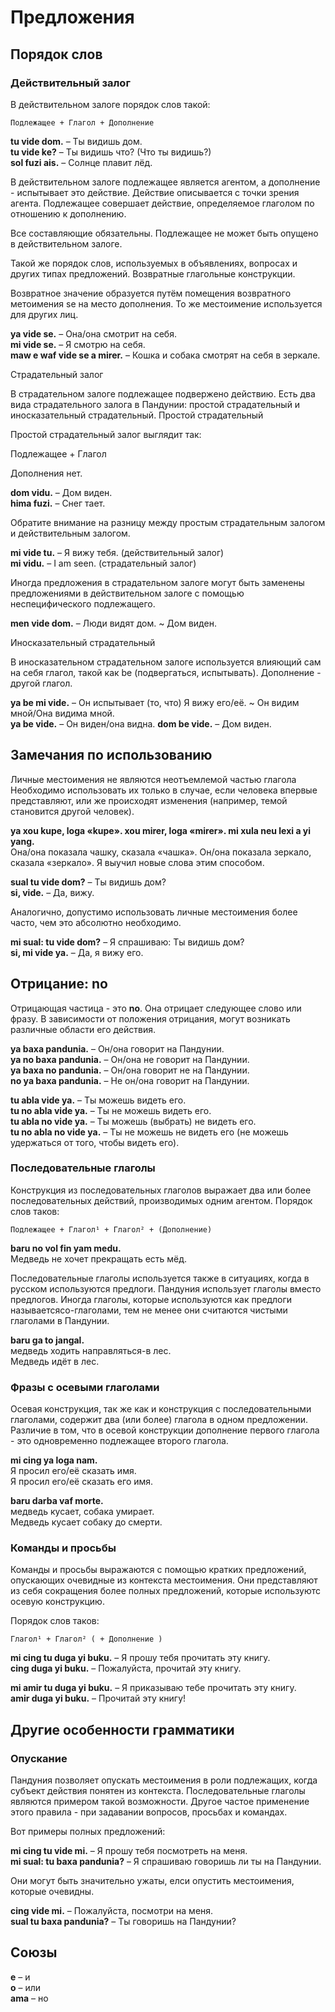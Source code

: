 # Предложения

## Порядок слов

### Действительный залог

В действительном залоге порядок слов такой:

    Подлежащее + Глагол + Дополнение

**tu vide dom.**
– Ты видишь дом.  
**tu vide ke?**
– Ты видишь что? (Что ты видишь?)  
**sol fuzi ais.**
– Солнце плавит лёд.

В действительном залоге подлежащее является агентом, а дополнение - испытывает это действие.
Действие описывается с точки зрения агента.
Подлежащее совершает действие, определяемое глаголом по отношению к дополнению.

Все составляющие обязательны. Подлежащее не может быть опущено в действительном залоге.

Такой же порядок слов, используемых в объявлениях, вопросах и других типах предложений.
Возвратные глагольные конструкции.

Возвратное значение образуется путём помещения возвратного метоимения se на место дополнения.
То же местоимение используется для других лиц.

**ya vide se.**
– Она/она смотрит на себя.  
**mi vide se.**
– Я смотрю на себя.  
**maw e waf vide se a mirer.**
– Кошка и собака смотрят на себя в зеркале.

Страдательный залог

В страдательном залоге подлежащее подвержено действию.
Есть два вида страдательного залога в Пандунии: простой страдательный и иносказательный страдательный.
Простой страдательный

Простой страдательный залог выглядит так:

Подлежащее + Глагол

Дополнения нет.

**dom vidu.**
– Дом виден.  
**hima fuzi.**
– Снег тает.

Обратите внимание на разницу между простым страдательным залогом и действительным залогом.

**mi vide tu.**
– Я вижу тебя. (действительный залог)  
**mi vidu.**
– I am seen. (страдательный залог)

Иногда предложения в страдательном залоге могут быть заменены предложениями в действительном залоге с помощью неспецифического подлежащего.

**men vide dom.**
– Люди видят дом. ~ Дом виден.

Иносказательный страдательный

В иносказательном страдательном залоге используется влияющий сам на себя глагол, такой как be (подвергаться, испытывать).
Дополнение - другой глагол.

**ya be mi vide.**
– Он испытывает (то, что) Я вижу его/её. ~ Он видим мной/Она видима мной.  
**ya be vide.**
– Он виден/она видна.
**dom be vide.**
– Дом виден.  

## Замечания по использованию

Личные местоимения не являются неотъемлемой частью глагола
Необходимо использовать их только в случае, если человека впервые представляют, или же происходят изменения (например, темой становится другой человек).

**ya xou kupe, loga «kupe». xou mirer, loga «mirer». mi xula neu lexi a yi yang.**  
Она/она показала чашку, сказала «чашка». Он/она показала зеркало, сказала «зеркало».
Я выучил новые слова этим способом.

**sual tu vide dom?**
– Ты видишь дом?  
**si, vide.** – Да, вижу.

Аналогично, допустимо использовать личные местоимения более часто, чем это абсолютно необходимо.

**mi sual: tu vide dom?**
– Я спрашиваю: Ты видишь дом?  
**si, mi vide ya.** – Да, я вижу его.

## Отрицание: no

Отрицающая частица - это **no**.
Она отрицает следующее слово или фразу.
В зависимости от положения отрицания, могут возникать различные области его действия.

**ya baxa pandunia.**
– Он/она говорит на Пандунии.  
**ya no baxa pandunia.**
– Он/она не говорит на Пандунии.  
**ya baxa no pandunia.**
– Он/она говорит не на Пандунии.  
**no ya baxa pandunia.**
– Не он/она говорит на Пандунии.

**tu abla vide ya.**
– Ты можешь видеть его.  
**tu no abla vide ya.**
– Ты не можешь видеть его.  
**tu abla no vide ya.**
– Ты можешь (выбрать) не видеть его.  
**tu no abla no vide ya.**
– Ты не можешь не видеть его (не можешь удержаться от того, чтобы видеть его).


### Последовательные глаголы

Конструкция из последовательных глаголов выражает два или более последовательных действий, производимых одним агентом. Порядок слов таков:

    Подлежащее + Глагол¹ + Глагол² + (Дополнение)

**baru no vol fin yam medu.**  
Медведь не хочет прекращать есть мёд.

Последовательные глаголы используется также в ситуациях, когда в русском используются предлоги.
Пандуния использует глаголы вместо предлогов.
Иногда глаголы, которые используются как предлоги называетсясо-глаголами, тем не менее они считаются чистыми глаголами в Пандунии.

**baru ga to jangal.**  
медведь ходить направляться-в лес.  
Медведь идёт в лес.

### Фразы с осевыми глаголами

Осевая конструкция, так же как и конструкция с последовательными глаголами, содержит два (или более) глагола в одном предложении.
Различие в том, что в осевой конструкции дополнение первого глагола - это одновременно подлежащее второго глагола.

**mi cing ya loga nam.**  
Я просил его/её сказать имя.  
Я просил его/её сказать его имя.

**baru darba vaf morte.**  
медведь кусает, собака умирает.  
Медведь кусает собаку до смерти.


### Команды и просьбы

Команды и просьбы выражаются с помощью кратких предложений, опускающих очевидные из контекста местоимения.
Они представляют из себя сокращения более полных предложений, которые используютс осевую конструкцию.

Порядок слов таков:

    Глагол¹ + Глагол² ( + Дополнение )

**mi cing tu duga yi buku.**
– Я прошу тебя прочитать эту книгу.  
**cing duga yi buku.**
– Пожалуйста, прочитай эту книгу.

**mi amir tu duga yi buku.**
– Я приказываю тебе прочитать эту книгу.  
**amir duga yi buku.**
– Прочитай эту книгу!

<!--
**mi mat tu duga yi buku.**
– Я запрещаю тебе читать эту книгу.  
**mat duga yi buku!**
– Не читай эту книгу!
-->

## Другие особенности грамматики

### Опускание

Пандуния позволяет опускать местоимения в роли подлежащих, когда субъект действия понятен из контекста.
Последовательные глаголы являются примером такой возможности.
Другое частое применение этого правила - при задавании вопросов, просьбах и командах.

Вот примеры полных предложений:

**mi cing tu vide mi.**
– Я прошу тебя посмотреть на меня.  
**mi sual: tu baxa pandunia?**
– Я спрашиваю говоришь ли ты на Пандунии.

Они могут быть значительно ужаты, елси опустить местоимения, которые очевидны.

**cing vide mi.**
– Пожалуйста, посмотри на меня.  
**sual tu baxa pandunia?**
– Ты говоришь на Пандунии?

## Союзы

**e**
– и  
**o**
– или  
**ama**
– но

